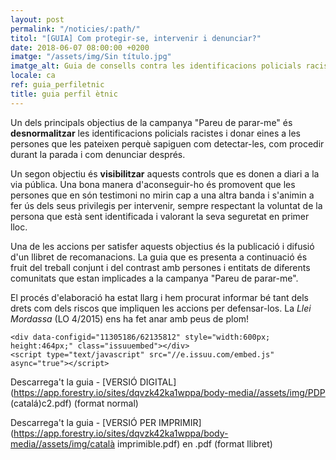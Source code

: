 ```yaml
---
layout: post
permalink: "/noticies/:path/"
titol: "[GUIA] Com protegir-se, intervenir i denunciar?"
date: 2018-06-07 08:00:00 +0200
imatge: "/assets/img/Sin título.jpg"
imatge_alt: Guia de consells contra les identificacions policials racistes
locale: ca
ref: guia_perfiletnic
title: guia perfil ètnic
---
```

Un dels principals objectius de la campanya "Pareu de parar-me" és **desnormalitzar** les identificacions policials racistes i donar eines a les persones que les pateixen perquè sapiguen com detectar-les, com procedir durant la parada i com denunciar després.

Un segon objectiu és **visibilitzar** aquests controls que es donen a diari a la via pública. Una bona manera d'aconseguir-ho és promovent que les persones que en són testimoni no mirin cap a una altra banda i s'animin a fer ús dels seus privilegis per intervenir, sempre respectant la voluntat de la persona que està sent identificada i valorant la seva seguretat en primer lloc.

Una de les accions per satisfer aquests objectius és la publicació i difusió d'un llibret de recomanacions. La guia que es presenta a continuació és fruit del treball conjunt i del contrast amb persones i entitats de diferents comunitats que estan implicades a la campanya "Pareu de parar-me".

El procés d'elaboració ha estat llarg i hem procurat informar bé tant dels drets com dels riscos que impliquen les accions per defensar-los. La _Llei Mordassa_ (LO 4/2015) ens ha fet anar amb peus de plom!

    <div data-configid="11305186/62135812" style="width:600px; height:464px;" class="issuuembed"></div>
    <script type="text/javascript" src="//e.issuu.com/embed.js" async="true"></script>

Descarrega't la guia -  [VERSIÓ DIGITAL](https://app.forestry.io/sites/dqvzk42ka1wppa/body-media//assets/img/PDP (catalá)c2.pdf) (format normal)

Descarrega't la guia - [VERSIÓ PER IMPRIMIR](https://app.forestry.io/sites/dqvzk42ka1wppa/body-media//assets/img/català imprimible.pdf) en .pdf (format llibret)
